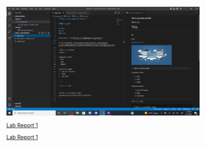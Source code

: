 ![First Picture](CSE15L-Lab1-Pic1.PNG)

[Lab Report 1](lab-report-1-week-2.html)

[Lab Report 1](https://kasey-savage.github.io/cse15l-lab-reports/lab-report-1-week-2.html)